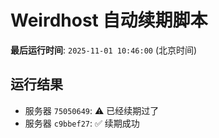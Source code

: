 # Weirdhost 自动续期脚本

**最后运行时间**: `2025-11-01 10:46:00` (北京时间)

## 运行结果

- 服务器 `75050649`: ⚠️ 已经续期过了
- 服务器 `c9bbef27`: ✅ 续期成功
